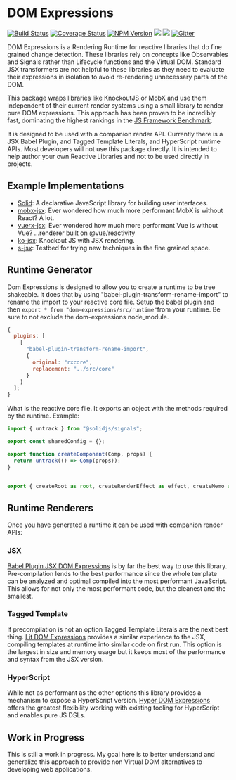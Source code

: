 # DOM Expressions

[![Build Status](https://github.com/ryansolid/dom-expressions/workflows/DOMExpressions%20CI/badge.svg)](https://github.com/ryansolid/dom-expressions/actions/workflows/main-ci.yml)
[![Coverage Status](https://img.shields.io/coveralls/github/ryansolid/dom-expressions.svg?style=flat)](https://coveralls.io/github/ryansolid/dom-expressions?branch=main)
[![NPM Version](https://img.shields.io/npm/v/dom-expressions.svg?style=flat)](https://www.npmjs.com/package/dom-expressions)
![](https://img.shields.io/bundlephobia/minzip/dom-expressions.svg?style=flat)
![](https://img.shields.io/npm/dt/dom-expressions.svg?style=flat)
[![Gitter](https://img.shields.io/gitter/room/dom-expressions/community)](https://gitter.im/dom-expressions/community)

DOM Expressions is a Rendering Runtime for reactive libraries that do fine grained change detection. These libraries rely on concepts like Observables and Signals rather than Lifecycle functions and the Virtual DOM. Standard JSX transformers are not helpful to these libraries as they need to evaluate their expressions in isolation to avoid re-rendering unnecessary parts of the DOM.

This package wraps libraries like KnockoutJS or MobX and use them independent of their current render systems using a small library to render pure DOM expressions. This approach has been proven to be incredibly fast, dominating the highest rankings in the [JS Framework Benchmark](https://github.com/krausest/js-framework-benchmark).

It is designed to be used with a companion render API. Currently there is a JSX Babel Plugin, and Tagged Template Literals, and HyperScript runtime APIs. Most developers will not use this package directly. It is intended to help author your own Reactive Libraries and not to be used directly in projects.

## Example Implementations

- [Solid](https://github.com/ryansolid/solid): A declarative JavaScript library for building user interfaces.
- [mobx-jsx](https://github.com/ryansolid/mobx-jsx): Ever wondered how much more performant MobX is without React? A lot.
- [vuerx-jsx](https://github.com/ryansolid/vuerx-jsx): Ever wondered how much more performant Vue is without Vue? ...renderer built on @vue/reactivity
- [ko-jsx](https://github.com/ryansolid/ko-jsx): Knockout JS with JSX rendering.
- [s-jsx](https://github.com/ryansolid/s-jsx): Testbed for trying new techniques in the fine grained space.

## Runtime Generator

Dom Expressions is designed to allow you to create a runtime to be tree shakeable. It does that by using "babel-plugin-transform-rename-import" to rename the import to your reactive core file. Setup the babel plugin and then `export * from "dom-expressions/src/runtime"`from your runtime. Be sure to not exclude the dom-expressions node_module.

```js
{
  plugins: [
    [
      "babel-plugin-transform-rename-import",
      {
        original: "rxcore",
        replacement: "../src/core"
      }
    ]
  ];
}
```
What is the reactive core file. It exports an object with the methods required by the runtime.
Example:

```js
import { untrack } from "@solidjs/signals";

export const sharedConfig = {};

export function createComponent(Comp, props) {
  return untrack(() => Comp(props));
}


export { createRoot as root, createRenderEffect as effect, createMemo as memo, getOwner, untrack, merge as mergeProps } from "@solidjs/signals";
```

## Runtime Renderers

Once you have generated a runtime it can be used with companion render APIs:

### JSX

[Babel Plugin JSX DOM Expressions](https://github.com/ryansolid/dom-expressions/blob/main/packages/babel-plugin-jsx-dom-expressions) is by far the best way to use this library. Pre-compilation lends to the best performance since the whole template can be analyzed and optimal compiled into the most performant JavaScript. This allows for not only the most performant code, but the cleanest and the smallest.

### Tagged Template

If precompilation is not an option Tagged Template Literals are the next best thing. [Lit DOM Expressions](https://github.com/ryansolid/dom-expressions/blob/main/packages/lit-dom-expressions) provides a similar experience to the JSX, compiling templates at runtime into similar code on first run. This option is the largest in size and memory usage but it keeps most of the performance and syntax from the JSX version.

### HyperScript

While not as performant as the other options this library provides a mechanism to expose a HyperScript version. [Hyper DOM Expressions](https://github.com/ryansolid/dom-expressions/blob/main/packages/hyper-dom-expressions) offers the greatest flexibility working with existing tooling for HyperScript and enables pure JS DSLs.

## Work in Progress

This is still a work in progress. My goal here is to better understand and generalize this approach to provide non Virtual DOM alternatives to developing web applications.
